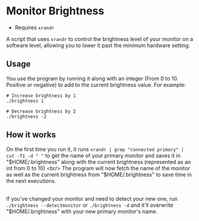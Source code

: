 # Monitor Brightness

- Requires `xrandr`

A script that uses `xrandr` to control the brightness level of your monitor on a software level, allowing you to lower it past the minimum hardware setting. <br/>

## Usage
You use the program by running it along with an integer (From 0 to 10. Positive or negative) to add to the current brightness value. For example:
```
# Increase brightness by 1
./brightness 1

# Decrease brightness by 2
./brightness -2
```

## How it works
On the first time you run it, it runs `xrandr | grep "connected primary" | cut -f1 -d " "` to get the name of your primary monitor and saves it in "$HOME/.brightness" along with the current brightness (represented as an int from 0 to 10) <br/>
The program will now fetch the name of the monitor as well as the current brightness from "$HOME/.brightness" to save time in the next executions.<br/><br/>

If you've changed your monitor and need to detect your new one, run `./brightness --detectmonitor` or `./brightness -d` and it'll overwrite "$HOME/.brightness" with your new primary monitor's name.
